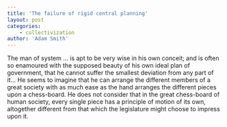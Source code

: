 ```yaml
---
title: 'The failure of rigid central planning'
layout: post
categories:
    - collectivization
author: 'Adam Smith'
---
```


The man of system … is apt to be very wise in his own conceit; and is often so enamoured with the supposed beauty of his own ideal plan of government, that he cannot suffer the smallest deviation from any part of it… He seems to imagine that he can arrange the different members of a great society with as much ease as the hand arranges the different pieces upon a chess-board. He does not consider that in the great chess-board of human society, every single piece has a principle of motion of its own, altogether different from that which the legislature might choose to impress upon it.